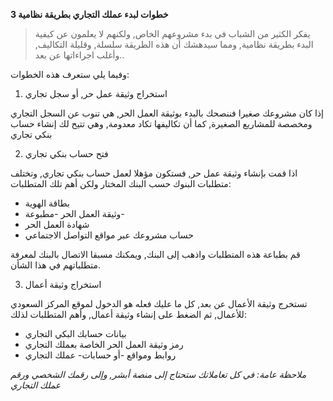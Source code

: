 **3 خطوات لبدء عملك التجاري بطريقة نظامية**  
>يفكر الكثير من الشباب في بدء مشروعهم الخاص, ولكنهم لا يعلمون عن كيفية البدء بطريقة نظامية, ومما سيدهشك أن هذه الطريقة سلسلة, وقليلة التكاليف, وأغلب اجراءاتها عن بعد..

وفيما يلي ستعرف هذه الخطوات:

1. استخراج وثيقة عمل حر, أو سجل تجاري
  
إذا كان مشروعك صغيرا فننصحك بالبدء بوثيقة العمل الحر, هي تنوب عن السجل التجاري ومخصصة للمشاريع الصغيرة, كما أن تكاليفها تكاد معدومة, وهي تتيح لك إنشاء حساب بنكي تجاري 

2. فتح حساب بنكي تجاري

 اذا قمت بإنشاء وثيقة عمل حر, فستكون مؤهلا لعمل حساب بنكي تجاري, وتختلف متطلبات البنوك حسب البنك المختار ولكن أهم تلك المتطلبات:

   - بطاقة الهوية
   - وثيقة العمل الحر -مطبوعة-
   - شهادة العمل الحر
   - حساب مشروعك عبر مواقع التواصل الاجتماعي
  
قم بطباعة هذه المتطلبات واذهب إلى البنك, ويمكنك مسبقا الاتصال بالبنك لمعرفة متطلباتهم في هذا الشأن.

3. استخراج وثيقة أعمال

تستخرج وثيقة الأعمال عن بعد, كل ما عليك فعله هو الدخول لموقع المركز السعودي للأعمال, ثم الضغط على إنشاء وثيقة أعمال, وأهم المتطلبات لذلك: 

- بيانات حسابك البكي التجاري
- رمز وثيقة العمل الحر الخاصة بعملك التجاري
- روابط ومواقع -أو حسابات- عملك التجاري


*ملاحظة عامة: في كل تعاملاتك ستحتاج إلى منصة أبشر, وإلى رقمك الشخصي ورقم عملك التجاري*





